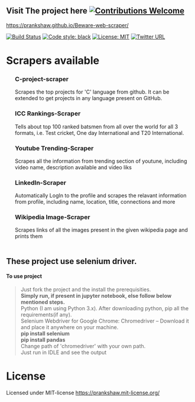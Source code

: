 ## Visit The project here  <a href="../../issues"><img alt="Contributions Welcome" src="https://img.shields.io/badge/contributions-welcome-brightgreen?style=flat-square"></a>
https://prankshaw.github.io/Beware-web-scraper/

[![Build Status](https://travis-ci.com/prankshaw/Beware-web-scraper.svg?branch=master)](https://travis-ci.com/prankshaw/Beware-web-scraper)
[![Code style: black](https://img.shields.io/badge/code%20style-black-000000.svg)](https://github.com/ambv/black)
[![License: MIT](https://img.shields.io/badge/License-MIT-orange.svg)](https://opensource.org/licenses/MIT)
[![Twitter URL](https://img.shields.io/twitter/url/https/twitter.com/fold_left.svg?style=social&label=Follow%20%40mepranjal31)](https://twitter.com/mepranjal31)

<!--[![codecov](https://codecov.io/gh/prankshaw/Beware-web-scraper/branch/master/graph/badge.svg)](https://codecov.io/gh/prankshaw/Beware-web-scraper)
[![Updates](https://pyup.io/repos/github/prankshaw/Beware-web-scraper/shield.svg)](https://pyup.io/repos/github/prankshaw/Beware-web-scraper)-->

# Scrapers available
<ol>
  
### C-project-scraper
Scrapes the top projects for 'C' language from github. It can be extended to get projects in any language present on GitHub.<br>
### ICC Rankings-Scraper
Tells about top 100 ranked batsmen from all over the world for all 3 formats, i.e. Test cricket, One day International and T20 International.<br>
### Youtube Trending-Scraper
Scrapes all the information from trending section of youtune, including video name, description available and video liks<br>
### LinkedIn-Scraper
Automatically LogIn to the profile and scrapes the relavant information from profile, including name, location, title, connections and more<br>
### Wikipedia Image-Scraper
Scrapes links of all the images present in the given wikipedia page and prints them<br>
<br>

</ol>  

## <strong>These project use selenium driver.</strong>
#### To use project
> Just fork the project and the install the prerequisities. <br>
> <strong>Simply run, if present in jupyter notebook, else follow below mentioned steps.</strong><br>
> Python (I am using Python 3.x). After downloading python, pip all the requirements(if any).<br>
> Selenium Webdriver for Google Chrome: Chromedriver – Download it and place it anywhere on your machine.<br>
> <strong>pip install selenium <br>
> pip install pandas</strong> <br>
> Change path of 'chromedriver' with your own path.<br>
> Just run in IDLE and see the output <br>
# License
Licensed under MIT-license
https://prankshaw.mit-license.org/
